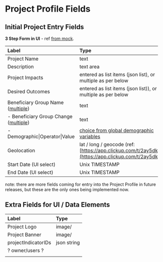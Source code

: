 # Project Profile Fields

## Initial Project Entry Fields

**3 Step Form in UI** - ref [from mock](https://www.figma.com/proto/N9yF8ph0Ie3lOtFjgxryaM/v5-WebApp?kind=&node-id=262%3A5388&scaling=min-zoom).

| Label | Type | Req'd |
| :--- | :--- | :--- |
| Project Name | text | \* |
| Description | text area | \* |
| Project Impacts | entered as list items \(json list\), or multiple as per below | \* |
| Desired Outcomes | entered as list items \(json list\)\), or multiple as per below | \* |
| Beneficiary Group Name \([multiple](https://www.figma.com/proto/N9yF8ph0Ie3lOtFjgxryaM/v5-WebApp?kind=&node-id=262%3A5388&scaling=min-zoom)\) | text |  |
|  - Beneficiary Group Change \([multiple](https://www.figma.com/proto/N9yF8ph0Ie3lOtFjgxryaM/v5-WebApp?kind=&node-id=262%3A6047&scaling=min-zoom)\) | text |  |
|  - Demographic\|Operator\|Value | [choice from global demographic variables](https://www.figma.com/proto/N9yF8ph0Ie3lOtFjgxryaM/v5-WebApp?kind=&node-id=262%3A5926&scaling=min-zoom) |  |
| Geolocation | lat / long / geocode  \(ref: [https://app.clickup.com/t/2ay5dk](https://app.clickup.com/t/2ay5dk)\) |  |
| Start Date \(UI select\) | Unix TIMESTAMP |  |
| End Date \(UI select\) | Unix TIMESTAMP |  |

note: there are more fields coming for entry into the Project Profile in future releases, but these are the only ones being implemented now.

## Extra Fields for UI / Data Elements

| Label | Type |
| :--- | :--- |
| Project Logo | image/ |
| Project Banner | image/ |
| projectIndicatorIDs | json string |
| ? owner/users ? |  |
|  |  |

